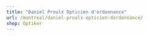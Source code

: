 ```yaml
---
title: "Daniel Proulx Opticien d'ordonnance"
url: /montreal/daniel-proulx-opticien-dordonnance/
shop: Optiker
---
```

